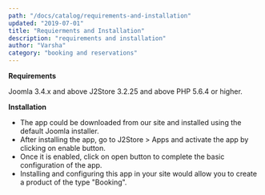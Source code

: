 ```yaml
---
path: "/docs/catalog/requirements-and-installation"
updated: "2019-07-01"
title: "Requierments and Installation"
description: "requirements and installation"
author: "Varsha"
category: "booking and reservations"
---
```


**Requirements**

Joomla 3.4.x and above
J2Store 3.2.25 and above
PHP 5.6.4 or higher.

**Installation**

* The app could be downloaded from our site and installed using the default Joomla installer.
* After installing the app, go to J2Store > Apps and activate the app by clicking on enable button.
* Once it is enabled, click on open button to complete the basic configuration of the app.
* Installing and configuring this app in your site would allow you to create a product of the type "Booking".
